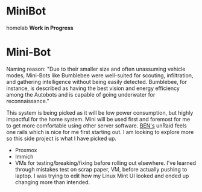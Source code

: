 # MiniBot
homelab
**Work in Progress**

# Mini-Bot
Naming reason: "Due to their smaller size and often unassuming vehicle modes, Mini-Bots like Bumblebee were well-suited for scouting, infiltration, and gathering intelligence without being easily detected. Bumblebee, for instance, is described as having the best vision and energy efficiency among the Autobots and is capable of going underwater for reconnaissance."

This system is being picked as it will be low power consumption, but highly impactful for the home system. Mini will be used first and foremost for me to get more comfortable using other server software. [BEN's](https://github.com/g-i-n-g-y/B.E.N.) unRaid feels one rails which is nice for me first starting out. I am looking to explore more so this side project is what I have picked up. 

- Proxmox
- Immich
- VMs for testing/breaking/fixing before rolling out elsewhere. I've learned through mistakes test on scrap paper, VM, before actually pushing to laptop. I was trying to edit how my Linux Mint UI looked and ended up changing more than intended.
